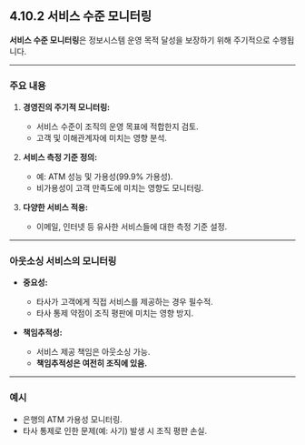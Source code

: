 ## 4.10.2 서비스 수준 모니터링

**서비스 수준 모니터링**은 정보시스템 운영 목적 달성을 보장하기 위해 주기적으로 수행됩니다.

---

### 주요 내용

1. **경영진의 주기적 모니터링:**  
   - 서비스 수준이 조직의 운영 목표에 적합한지 검토.  
   - 고객 및 이해관계자에 미치는 영향 분석.  

2. **서비스 측정 기준 정의:**  
   - 예: ATM 성능 및 가용성(99.9% 가용성).  
   - 비가용성이 고객 만족도에 미치는 영향도 모니터링.

3. **다양한 서비스 적용:**  
   - 이메일, 인터넷 등 유사한 서비스들에 대한 측정 기준 설정.

---

### 아웃소싱 서비스의 모니터링

- **중요성:**  
  - 타사가 고객에게 직접 서비스를 제공하는 경우 필수적.  
  - 타사 통제 약점이 조직 평판에 미치는 영향 방지.

- **책임추적성:**  
  - 서비스 제공 책임은 아웃소싱 가능.  
  - **책임추적성은 여전히 조직에 있음.**

---

### 예시

- 은행의 ATM 가용성 모니터링.  
- 타사 통제로 인한 문제(예: 사기) 발생 시 조직 평판 손실.
